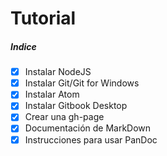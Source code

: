 Tutorial
==
##### Indice

- [x] Instalar NodeJS
- [x] Instalar Git/Git for Windows
- [x] Instalar Atom
- [x] Instalar Gitbook Desktop
- [x] Crear una gh-page
- [x] Documentación de MarkDown
- [x] Instrucciones para usar PanDoc
